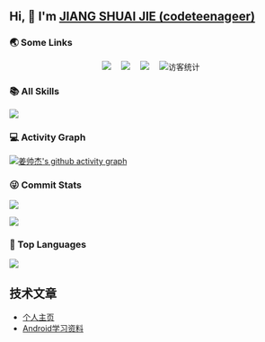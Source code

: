 ## Hi, 👋  I'm <a href="https://www.jiangshuaijie.cn/" target="_blank">JIANG SHUAI JIE (codeteenageer)</a> 

### 🌏 Some Links

<!-- 个人资料徽标 -->
<div align="center">
  <a href="https://jiangshuaijie.cn"><img src="https://img.shields.io/badge/website-%E4%B8%AA%E4%BA%BA%E7%BD%91%E7%AB%99-blue"></a>&emsp;
  <a href="https://blog.csdn.net/codeteenager"><img src="https://img.shields.io/badge/CSDN-%E5%8D%9A%E5%AE%A2-c32136"></a>&emsp;
  <a href="https://www.zhihu.com/people/codeteenager"><img src="https://img.shields.io/badge/zhihu-%E7%9F%A5%E4%B9%8E-blue"></a>&emsp;
<!-- 访客数统计徽标 -->
  <img src="https://visitor-badge.glitch.me/badge?page_id=codeteenager" alt="访客统计" /></div>
  
  
### 📚 All Skills

![](https://skillicons.dev/icons?perline=15&i=github,gitlab,git,twitter,stackoverflow,vscode,idea,js,ts,html,css,bootstrap,jquery,nodejs,java,react,vue,spring,nextjs,mongo,redis,mysql,linux,bash,docker,kubernetes,nginx,jenkins)

### 💻 Activity Graph

[![姜帅杰's github activity graph](https://github-readme-activity-graph.cyclic.app/graph?username=codeteenager&theme=vue)](https://github.com/ashutosh00710/github-readme-activity-graph)

### 😜 Commit Stats

![](https://github-readme-stats.vercel.app/api?username=codeteenager&count_private=true&show_icons=true&show_owner=true)

![](https://github-profile-trophy.vercel.app/?username=codeteenager&row=1)

### 🦁 Top Languages

![](https://github-readme-stats.vercel.app/api/top-langs/?username=codeteenager&layout=compact)



<h2>技术文章</h2>
<ul>
<li><a href="https://codeteenager.github.io/" target="_blank">个人主页</a></li>
<li><a href="https://github.com/codeteenager/Android-learning" target="_blank">Android学习资料</a></li>
</ul>

<!--
**codeteenager/codeteenager** is a ✨ _special_ ✨ repository because its `README.md` (this file) appears on your GitHub profile.

Here are some ideas to get you started:

- 🔭 I’m currently working on ...
- 🌱 I’m currently learning ...
- 👯 I’m looking to collaborate on ...
- 🤔 I’m looking for help with ...
- 💬 Ask me about ...
- 📫 How to reach me: ...
- 😄 Pronouns: ...
- ⚡ Fun fact: ...
-->
